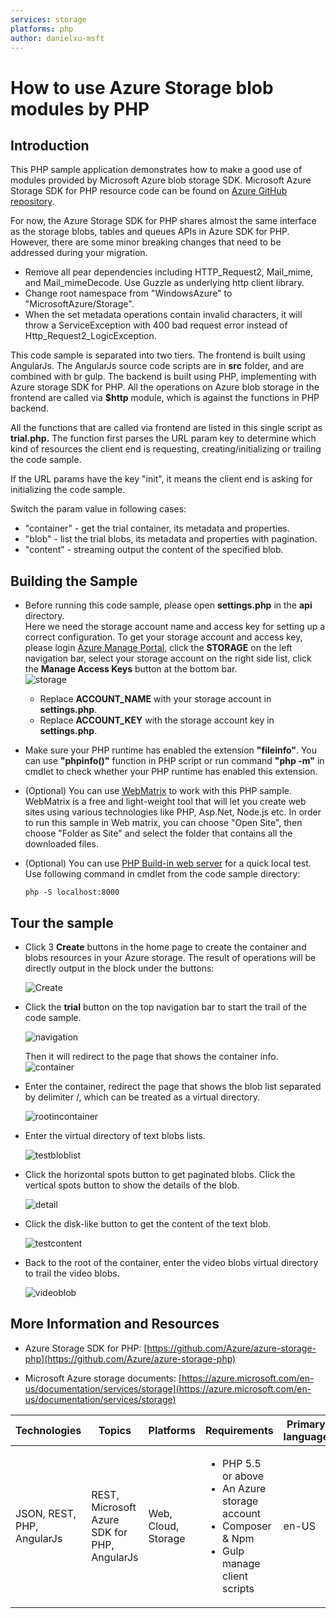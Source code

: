 ```yaml
---
services: storage
platforms: php
author: danielxu-msft
---
```


# How to use Azure Storage blob modules by PHP

## Introduction
This PHP sample application demonstrates how to make a good use of modules provided by Microsoft Azure blob storage SDK. Microsoft Azure Storage SDK for PHP resource code can be found on [Azure GitHub repository](https://github.com/Azure/azure-storage-php).

For now, the Azure Storage SDK for PHP shares almost the same interface as the storage blobs, tables and queues APIs in Azure SDK for PHP. However, there are some minor breaking changes that need to be addressed during your migration.


- Remove all pear dependencies including HTTP\_Request2, Mail\_mime, and Mail\_mimeDecode. Use Guzzle as underlying http client library.
- Change root namespace from "WindowsAzure" to "MicrosoftAzure/Storage".
- When the set metadata operations contain invalid characters, it will throw a ServiceException with 400 bad request error instead of Http\_Request2\_LogicException.

This code sample is separated into two tiers. The frontend is built using AngularJs. The AngularJs source code scripts are in __src__ folder, and are combined with br gulp. The backend is built using PHP, implementing with Azure storage SDK for PHP. All the operations on Azure blob storage in the frontend are called via __$http__ module, which is against the functions in PHP backend.

All the functions that are called via frontend are listed in this single script as __trial.php.__ The function first parses the URL param key to determine which kind of resources the client end is requesting, creating/initializing or trailing the code sample.

If the URL params have the key "init", it means the client end is asking for initializing the code sample.

Switch the param value in following cases:  

- "container" - get the trial container, its metadata and properties.
- "blob" - list the trial blobs, its metadata and properties with pagination.
- "content" - streaming output the content of the specified blob.

## Building the Sample

- Before running this code sample, please open __settings.php__ in the __api__ directory.  
Here we need the storage account name and access key for setting up a correct configuration. To get your storage account and access key, please login [Azure Manage Portal](https://manage.windowsazure.com/), click the __STORAGE__ on the left navigation bar, select your storage account on the right side list, click the __Manage Access Keys__ button at the bottom bar.  
	![storage](./Images/storage.PNG)

  - Replace __ACCOUNT\_NAME__ with your storage account in __settings.php__.
  - Replace __ACCOUNT\_KEY__ with the storage account key in __settings.php__.
- Make sure your PHP runtime has enabled the extension __"fileinfo"__. You can use __"phpinfo()"__ function in PHP script or run command __"php -m"__ in cmdlet to check whether your PHP runtime has enabled this extension.
- (Optional) You can use [WebMatrix](http://www.microsoft.com/web/webmatrix/) to work with this PHP sample. WebMatrix is a free and light-weight tool that will let you create web sites using various technologies like PHP, Asp.Net, Node.js etc. In order to run this sample in Web matrix, you can choose "Open Site", then choose "Folder as Site" and select the folder that contains all the downloaded files.
- (Optional) You can use [PHP Build-in web server](http://php.net/manual/en/features.commandline.webserver.php) for a quick local test. Use following command in cmdlet from the code sample directory:

	`php -S localhost:8000`

## Tour the sample

- Click 3 __Create__ buttons in the home page to create the container and blobs resources in your Azure storage. The result of operations will be directly output in the block under the buttons:

	![Create](./Images/Create.PNG)

- Click the __trial__ button on the top navigation bar to start the trail of the code sample.

	![navigation](./Images/navigationbar.PNG)

	Then it will redirect to the page that shows the container info.  
	![container](./Images/container.PNG) 

- Enter the container, redirect the page that shows the blob list separated by delimiter /, which can be treated as a virtual directory.

	![rootincontainer](./Images/rootincontainer.PNG)

- Enter the virtual directory of text blobs lists.

	![testbloblist](./Images/testbloblist.PNG)

- Click the horizontal spots button to get paginated blobs. Click the vertical spots button to show the details of the blob.

	![detail](./Images/testblobdetail.PNG)

- Click the disk-like button to get the content of the text blob.

	![testcontent](./Images/testcontent.PNG)

- Back to the root of the container, enter the video blobs virtual directory to trail the video blobs.

	![videoblob](./Images/videoblobdetail.PNG) 

## More Information and Resources

- Azure Storage SDK for PHP: [https://github.com/Azure/azure-storage-php](https://github.com/Azure/azure-storage-php)

- Microsoft Azure storage documents: [https://azure.microsoft.com/en-us/documentation/services/storage](https://azure.microsoft.com/en-us/documentation/services/storage)


Technologies | Topics | Platforms | Requirements | Primary language | Updated | License
--- | --- | --- | --- | --- | --- | ---
JSON, REST, PHP, AngularJs | REST, Microsoft Azure SDK for PHP, AngularJs | Web, Cloud, Storage | <ul><li>PHP 5.5 or above</li><li>An Azure storage account</li><li>Composer & Npm</li><li>Gulp manage client scripts</li></ul> | en-US | 6/28/2016 | <a href="./license.rtf">MS-LPL</a>

